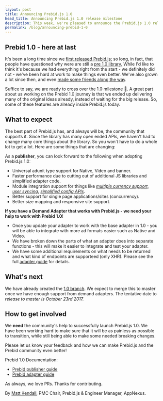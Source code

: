 ```yaml
---
layout: post
title: Announcing Prebid.js 1.0
head_title: Announcing Prebid.js 1.0 release milestone
description: This week, we're pleased to announce the Prebid.js 1.0 release milestone
permalink: /blog/announcing-prebid-1-0
---
```


## Prebid 1.0 - here at last

It's been a long time since we [first released Prebid.js](http://prebid.org/blog/happy-birthday-prebid-js); so long, in fact, that people have questioned why were are still a [pre 1.0 library.](https://github.com/prebid/Prebid.js/issues/891) While I'd like to think it's because we had everything right from the start - we definitely did not - we've been hard at work to make things even better. We've also grown a lot since then, and even [made some friends along the way](http://prebid.org/blog/announcing-prebid-org).

Suffice to say, we are ready to cross over the 1.0 milestone :rocket:. A great part about us working on the Prebid 1.0 journey is that we ended up delivering many of the original ideas already, instead of waiting for the big release. So, some of these features are already inside Prebid.js today.


## What to expect

The best part of Prebid.js has, and always will be, the community that supports it. Since the library has many open ended APIs, we haven't had to change many core things about the library. So you won't have to do a whole lot to get a lot. Here are some things that are changing:

As a **publisher**, you can look forward to the following when adopting Prebid.js 1.0:

- Universal adunit type support for Native, Video and banner.
- Faster performance due to cutting out of additional JS libraries and simplified adapter code.
- Module integration support for things like [*multiple currency support*](http://prebid.org/dev-docs/modules/currency.html), [*user syncing*](http://prebid.org/dev-docs/publisher-api-reference.html#module_pbjs.userSync), [*simplified config APIs*](http://prebid.org/dev-docs/publisher-api-reference.html#module_pbjs.setConfig). 
- Better support for single page applications/sites (concurrency).
- Better size mapping and responsive site support.

**If you have a Demand Adapter that works with Prebid.js -  we need your help to work with Prebid 1.0!**

- Once you update your adapter to work with the base adapter in 1.0 - you will be able to integrate with more ad formats easier such as Native and Video. 
- We have broken down the parts of what an adapter does into separate functions - this will make it easier to integrate and test your adapter.
- We have some additional requirements on what needs to be returned and what kind of endpoints are supporteed (only XHR). Please see the full [adapter guide](http://prebid.org/dev-docs/bidder-adapter-1.html) for details.

## What's next

We have already created the [1.0 branch](https://github.com/prebid/Prebid.js/tree/prebid-1.0). We expect to merge this to master once we have enough support from demand adapters. The tentative date to *release to master is October 23rd 2017.* 

## How to get involved

We **need** the community's help to successfully launch Prebid.js 1.0. We have been working hard to make sure that it will be as painless as possible to transition, while still being able to make some needed breaking changes. 

Please let us know your feedback and how we can make Prebid.js and the Prebid community even better!

Prebid 1.0 Documentation:

- [Prebid publisher guide](http://prebid.org/dev-docs//prebid-1.0-API.html)
- [Prebid adapter guide](http://prebid.org/dev-docs/bidder-adapter-1.html)

As always, we love PRs. Thanks for contributing. 

By [Matt Kendall](https://github.com/mkendall07), PMC Chair, Prebid.js & Engineer Manager, AppNexus. 
